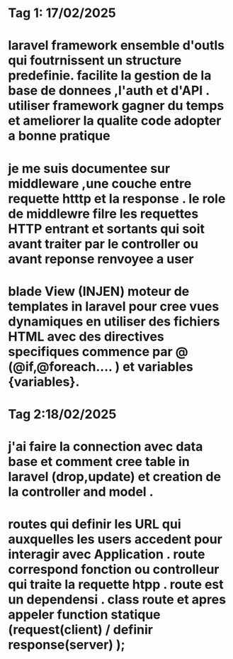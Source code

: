 # Tag 1: 17/02/2025

# laravel framework ensemble d'outls qui foutrnissent un structure predefinie. facilite la gestion de la base de donnees ,l'auth et d'API . utiliser framework gagner du temps et ameliorer la qualite code  adopter a bonne pratique 
 # je me suis documentee sur middleware ,une couche  entre requette htttp  et la response . le role de middlewre filre les requettes HTTP entrant et sortants qui soit avant traiter par le controller ou avant reponse renvoyee a user 
 # blade View (INJEN) moteur de templates  in laravel pour cree vues dynamiques en utiliser des fichiers HTML avec des directives specifiques  commence par @ (@if,@foreach.... ) et variables {variables}.

 # Tag 2:18/02/2025
 # j'ai faire la connection avec data base et comment cree table in laravel (drop,update) et creation de la controller and model .
 # routes qui definir les  URL qui auxquelles les users accedent pour interagir  avec Application . route  correspond fonction ou controlleur qui traite la requette htpp . route  est un dependensi . class route et apres appeler function statique (request(client) /   definir response(server) );
 
